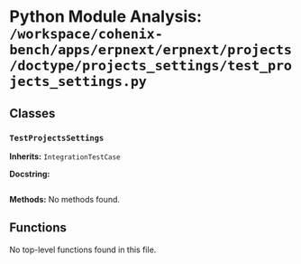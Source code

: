# Python Module Analysis: `/workspace/cohenix-bench/apps/erpnext/erpnext/projects/doctype/projects_settings/test_projects_settings.py`

## Classes

### `TestProjectsSettings`
**Inherits:** `IntegrationTestCase`


**Docstring:**
```

```

**Methods:**
No methods found.




## Functions

No top-level functions found in this file.
